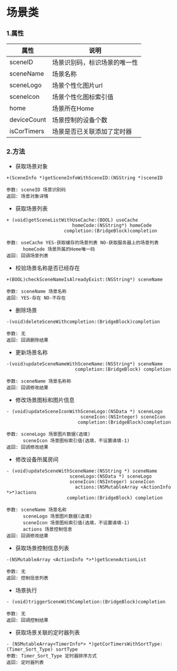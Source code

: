 # 场景类

### 1.属性

| 属性 | 说明 |
| ------ | ------ |
| sceneID | 场景识别码，标识场景的唯一性 |
| sceneName | 场景名称 |
| sceneLogo | 场景个性化图片url |
| sceneIcon | 场景个性化图标索引值|
| home | 场景所在Home |
| deviceCount | 场景控制的设备个数 |
| isCorTimers | 场景是否已关联添加了定时器 |



### 2.方法

* 获取场景对象

```
+(SceneInfo *)getSceneInfoWithSceneID:(NSString *)sceneID

参数: sceneID 场景识别码
返回: 场景对象详情

```

* 获取场景列表

```
+ (void)getSceneListWithUseCache:(BOOL) useCache
                        homeCode:(NSString*) homeCode
                     completion:(BridgeBlock)completion

参数: useCache YES-获取缓存的场景列表 NO-获取服务器上的场景列表
	  homeCode 场景所属的Home唯一码
返回: 回调场景列表

```

* 校验场景名称是否已经存在

```
+(BOOL)checkSceneNameIsAlreadyExist:(NSString*) sceneName

参数: sceneName 场景名称
返回: YES-存在 NO-不存在

```

* 删除场景

```
-(void)deleteSceneWithcompletion:(BridgeBlock)completion

参数: 无
返回: 回调删除结果

```

* 更新场景名称

```
-(void)updateSceneNameWithSceneName:(NSString*) sceneName
                         completion:(BridgeBlock) completion

参数: sceneName 场景名称称
返回: 回调修改结果

```

* 修改场景图标和图片信息

```
- (void)updateSceneIconWithSceneLogo:(NSData *) sceneLogo
                           sceneIcon:(NSInteger) sceneIcon
                          completion:(BridgeBlock)completion

参数: sceneLogo 场景图片数据(选填)
	  sceneIcon 场景图标索引值(选填，不设置请填-1)
返回: 回调修改结果

```

* 修改设备所属房间

```
- (void)updateSceneWithSceneName:(NSString *) sceneName
                       sceneLogo:(NSData *) sceneLogo
                       sceneIcon:(NSInteger) sceneIcon
                         actions:(NSMutableArray <ActionInfo *>*)actions
                      completion:(BridgeBlock) completion

参数: sceneName 场景名称
	  sceneLogo 场景图片数据(选填)
	  sceneIcon 场景图标索引值(选填，不设置请填-1)
	  actions 场景控制信息
返回: 回调修改结果

```

* 获取场景控制信息列表

```
-(NSMutableArray <ActionInfo *>*)getSceneActionList

参数: 无
返回: 控制信息列表

```

* 场景执行

```
- (void)triggerSceneWithCompletion:(BridgeBlock)completion

参数: 无
返回: 回调控制结果

```

* 获取场景关联的定时器列表

```
- (NSMutableArray<TimerInfo*> *)getCorTimersWithSortType:(Timer_Sort_Type) sortType
参数: Timer_Sort_Type 定时器排序方式
返回: 定时器列表

```
